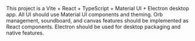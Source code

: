 <!-- Use this file to provide workspace-specific custom instructions to Copilot. For more details, visit https://code.visualstudio.com/docs/copilot/copilot-customization#_use-a-githubcopilotinstructionsmd-file -->

This project is a Vite + React + TypeScript + Material UI + Electron desktop app. All UI should use Material UI components and theming. Orb management, soundboard, and canvas features should be implemented as React components. Electron should be used for desktop packaging and native features.
